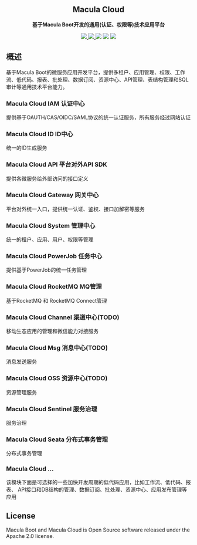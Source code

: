 <h2 align="center">Macula Cloud</h2>

<p align="center">
	<strong>基于Macula Boot开发的通用(认证、权限等)技术应用平台</strong>
</p>

<p align="center">
    <a href="https://github.com/macula-projects/macula-cloud/blob/main/LICENSE" target="_blank">
        <img src="https://img.shields.io/github/license/macula-projects/macula-cloud.svg" >
    </a>
    <a href="https://central.sonatype.com/search?q=macula&smo=true" target="_blank">
        <img src="https://img.shields.io/maven-central/v/dev.macula.boot/macula-boot-starters" />
    </a>
    <a>
        <img src="https://img.shields.io/badge/JDK-1.8+-green.svg" >
    </a>
    <a>
        <img src="https://img.shields.io/badge/SpringBoot-2.7+-green.svg" >
    </a>
    <a>
        <img src="https://img.shields.io/badge/SpringCloud-2021.x+-green.svg" >
    </a>
</p>

## 概述

基于Macula Boot的微服务应用开发平台，提供多租户、应用管理、权限、工作流、低代码、报表、批处理、数据订阅、资源中心、API管理、表结构管理和SQL审计等通用技术平台能力。

### Macula Cloud IAM 认证中心

提供基于OAUTH/CAS/OIDC/SAML协议的统一认证服务，所有服务经过网站认证

### Macula Cloud ID ID中心

统一的ID生成服务

### Macula Cloud API 平台对外API SDK

提供各微服务给外部访问的接口定义

### Macula Cloud Gateway 网关中心

平台对外统一入口，提供统一认证、鉴权、接口加解密等服务

### Macula Cloud System 管理中心

统一的租户、应用、用户、权限等管理

### Macula Cloud PowerJob 任务中心

提供基于PowerJob的统一任务管理

### Macula Cloud RocketMQ MQ管理

基于RocketMQ 和 RocketMQ Connect管理

### Macula Cloud Channel 渠道中心(TODO)

移动生态应用的管理和微信能力对接服务

### Macula Cloud Msg 消息中心(TODO)

消息发送服务

### Macula Cloud OSS 资源中心(TODO)

资源管理服务

### Macula Cloud Sentinel 服务治理

服务治理

### Macula Cloud Seata 分布式事务管理

分布式事务管理

### Macula Cloud ...

该模块下面是可选择的一些加快开发周期的低代码应用，比如工作流、低代码、报表、
API接口和DB结构的管理、数据订阅、批处理、资源中心、应用发布管理等应用

## License

Macula Boot and Macula Cloud is Open Source software released under the Apache 2.0 license.